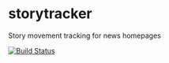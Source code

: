 storytracker
============

Story movement tracking for news homepages

[![Build Status](https://travis-ci.org/pastpages/storytracker.svg?branch=master)](https://travis-ci.org/pastpages/storytracker)
